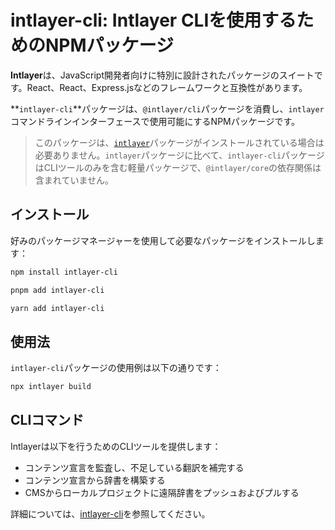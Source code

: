 # intlayer-cli: Intlayer CLIを使用するためのNPMパッケージ

**Intlayer**は、JavaScript開発者向けに特別に設計されたパッケージのスイートです。React、React、Express.jsなどのフレームワークと互換性があります。

**`intlayer-cli`**パッケージは、`@intlayer/cli`パッケージを消費し、`intlayer`コマンドラインインターフェースで使用可能にするNPMパッケージです。

> このパッケージは、[`intlayer`](https://github.com/aymericzip/intlayer/blob/main/docs/ja/packages/intlayer/index.md)パッケージがインストールされている場合は必要ありません。`intlayer`パッケージに比べて、`intlayer-cli`パッケージはCLIツールのみを含む軽量パッケージで、`@intlayer/core`の依存関係は含まれていません。

## インストール

好みのパッケージマネージャーを使用して必要なパッケージをインストールします：

```bash packageManager="npm"
npm install intlayer-cli
```

```bash packageManager="pnpm"
pnpm add intlayer-cli
```

```bash packageManager="yarn"
yarn add intlayer-cli
```

## 使用法

`intlayer-cli`パッケージの使用例は以下の通りです：

```bash
npx intlayer build
```

## CLIコマンド

Intlayerは以下を行うためのCLIツールを提供します：

- コンテンツ宣言を監査し、不足している翻訳を補完する
- コンテンツ宣言から辞書を構築する
- CMSからローカルプロジェクトに遠隔辞書をプッシュおよびプルする

詳細については、[intlayer-cli](https://github.com/aymericzip/intlayer/blob/main/docs/ja/intlayer_cli.md)を参照してください。
